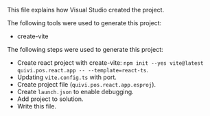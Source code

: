 This file explains how Visual Studio created the project.

The following tools were used to generate this project:
- create-vite

The following steps were used to generate this project:
- Create react project with create-vite: `npm init --yes vite@latest quivi.pos.react.app -- --template=react-ts`.
- Updating `vite.config.ts` with port.
- Create project file (`quivi.pos.react.app.esproj`).
- Create `launch.json` to enable debugging.
- Add project to solution.
- Write this file.

